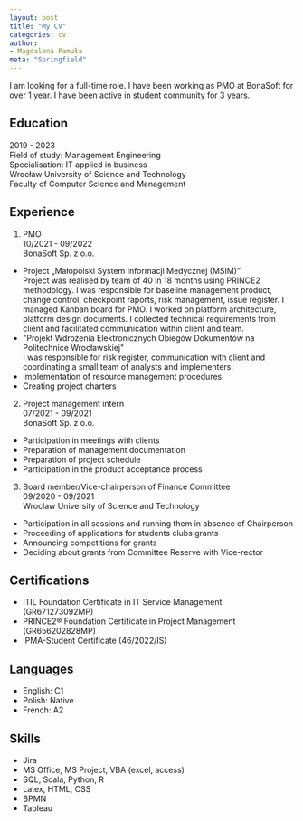 ```yaml
---
layout: post
title: "My CV"
categories: cv
author:
- Magdalena Pamuła
meta: "Springfield"
---
```


I am looking for a full-time role. I have been working as PMO at BonaSoft
for over 1 year. I have been active in student community for 3 years.

## Education

2019 - 2023  
Field of study: Management Engineering  
Specialisation: IT applied in business  
Wrocław University of Science and Technology  
Faculty of Computer Science and Management

## Experience

1. PMO  
10/2021 - 09/2022  
BonaSoft Sp. z o.o.
- Project „Małopolski System Informacji Medycznej (MSIM)”  
Project was realised by team of 40 in 18 months using PRINCE2 methodology.
I was responsible for baseline management product, change control, checkpoint
raports, risk management, issue register. I managed Kanban board for PMO.
I worked on platform architecture, platform design documents. I collected
technical requirements from client and facilitated communication within client
and team.
- "Projekt Wdrożenia Elektronicznych Obiegów Dokumentów na Politechnice Wrocławskiej"  
I was responsible for risk register, communication with client and coordinating a
small team of analysts and implementers.
- Implementation of resource management procedures
- Creating project charters
2. Project management intern  
07/2021 - 09/2021  
BonaSoft Sp. z o.o.
- Participation in meetings with clients
- Preparation of management documentation
- Preparation of project schedule
- Participation in the product acceptance process
3. Board member/Vice-chairperson of Finance Committee  
09/2020 - 09/2021  
Wrocław University of Science and Technology
- Participation in all sessions and running them in absence of Chairperson
- Proceeding of applications for students clubs grants
- Announcing competitions for grants
- Deciding about grants from Committee Reserve with Vice-rector

## Certifications

- ITIL Foundation Certificate in IT Service Management (GR671273092MP)
- PRINCE2® Foundation Certificate in Project Management (GR656202828MP)
- IPMA-Student Certificate (46/2022/IS)

## Languages

- English: C1
- Polish: Native
- French: A2

## Skills

- Jira
- MS Office, MS Project, VBA (excel, access)
- SQL, Scala, Python, R
- Latex, HTML, CSS
- BPMN
- Tableau
